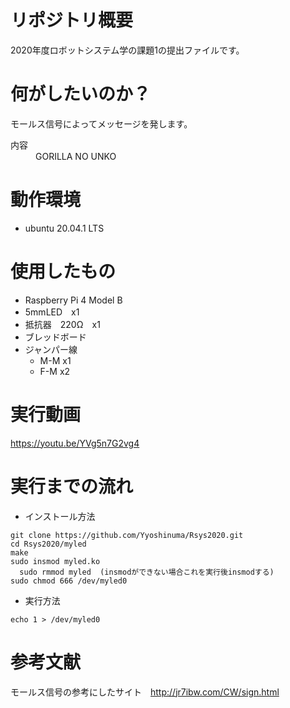 # リポジトリ概要
2020年度ロボットシステム学の課題1の提出ファイルです。

# 何がしたいのか？
モールス信号によってメッセージを発します。   
<dl>
  <dt>内容</dt>
  <dd>GORILLA NO UNKO</dd>
  </dl>

# 動作環境
- ubuntu 20.04.1 LTS

# 使用したもの
- Raspberry Pi 4 Model B
- 5mmLED　x1
- 抵抗器　220Ω　x1
- ブレッドボード
- ジャンパー線　
    - M-M x1
    - F-M x2

# 実行動画
<https://youtu.be/YVg5n7G2vg4>

# 実行までの流れ
- インストール方法
```
git clone https://github.com/Yyoshinuma/Rsys2020.git
cd Rsys2020/myled
make
sudo insmod myled.ko
  sudo rmmod myled  (insmodができない場合これを実行後insmodする)
sudo chmod 666 /dev/myled0
```
- 実行方法
```
echo 1 > /dev/myled0    
```

# 参考文献
モールス信号の参考にしたサイト　<http://jr7ibw.com/CW/sign.html>
